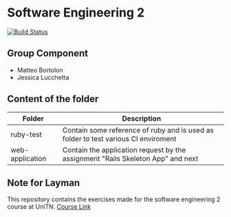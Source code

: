 # Software Engineering 2
[![Build Status](https://travis-ci.org/jessical97/Ingegneria-del-software-2.svg?branch=master)](https://travis-ci.org/jessical97/Ingegneria-del-software-2)

## Group Component
* Matteo Bortolon
* Jessica Lucchetta

## Content of the folder
| Folder          | Description                                                                        |
|-----------------|------------------------------------------------------------------------------------|
| ruby-test       | Contain some reference of ruby and is used as folder to test various CI enviroment |
| web-application | Contain the application request by the assignment "Rails Skeleton App" and next    |

## Note for Layman
This repository contains the exercises made for the software engineering 2 course at UniTN. [Course Link](https://github.com/ict4g/ase2017)
